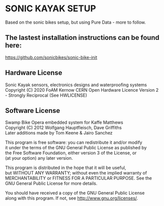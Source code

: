 SONIC KAYAK SETUP
=================

Based on the sonic bikes setup, but using Pure Data - more to follow.

## The lastest installation instructions can be found here:
https://github.com/sonicbikes/sonic-bike-init


Hardware License
----------------

Sonic Kayak sensors, electronics designs and waterproofing systems Copyright (C) 2020 FoAM Kernow
CERN Open Hardware Licence Version 2 - Strongly Reciprocal
(See HWLICENSE)

Software License
------------------
Swamp Bike Opera embedded system for Kaffe Matthews <br>
Copyright (C) 2012 Wolfgang Hauptfleisch, Dave Griffiths<br>
Later additions made by Tom Keene & Jairo Sanchez<br>

This program is free software: you can redistribute it and/or modify<br>
it under the terms of the GNU General Public License as published by<br>
the Free Software Foundation, either version 3 of the License, or<br>
(at your option) any later version.<br>

This program is distributed in the hope that it will be useful,<br>
but WITHOUT ANY WARRANTY; without even the implied warranty of<br>
MERCHANTABILITY or FITNESS FOR A PARTICULAR PURPOSE.  See the<br>
GNU General Public License for more details.<br>

You should have received a copy of the GNU General Public License<br>
along with this program.  If not, see <http://www.gnu.org/licenses/>.

